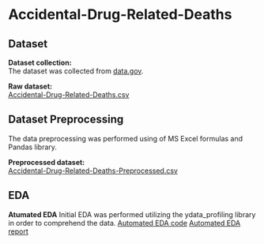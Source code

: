# Accidental-Drug-Related-Deaths

## Dataset

**Dataset collection:**  
The dataset was collected from [data.gov](https://catalog.data.gov/dataset/accidental-drug-related-deaths-2012-2018).

**Raw dataset:**  
[Accidental-Drug-Related-Deaths.csv](https://github.com/suryapraneeth18/Accidental-Drug-Related-Deaths/blob/main/Accidental_Drug_Related_Deaths_2012-2022.csv)

## Dataset Preprocessing

The data preprocessing was performed using of MS Excel formulas and Pandas library.

**Preprocessed dataset:**  
[Accidental-Drug-Related-Deaths-Preprocessed.csv](https://github.com/suryapraneeth18/Accidental-Drug-Related-Deaths/blob/main/preprocessed_drugs_dataset.csv)

## EDA

**Atumated EDA**
Initial EDA was performed utilizing the ydata_profiling library in order to comprehend the data.
[Automated EDA code](https://github.com/suryapraneeth18/Accidental-Drug-Related-Deaths/blob/main/Automated_EDA.ipynb)
[Automated EDA report](https://github.com/suryapraneeth18/Accidental-Drug-Related-Deaths/blob/main/profile_report.html)
